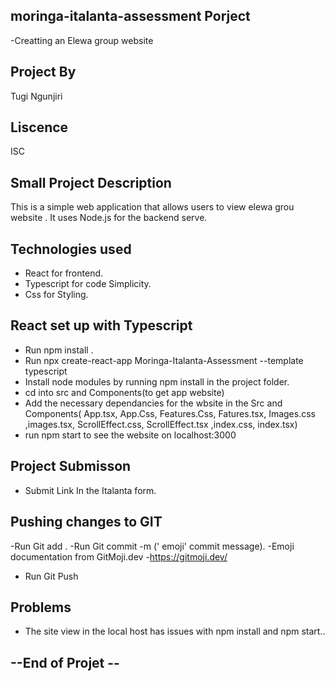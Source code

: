 ## moringa-italanta-assessment Porject
-Creatting an Elewa group website

## Project By
Tugi Ngunjiri

##  Liscence  
ISC

 ## Small Project Description
This is a simple web application that allows users to  view elewa grou website . It uses Node.js for the backend serve.
## Technologies used
- React for frontend.
- Typescript for code Simplicity.
- Css for Styling.

## React set up with Typescript
 - Run npm install .
 - Run  npx create-react-app Moringa-Italanta-Assessment --template typescript
 - Install node modules by running npm install in the project folder.
 - cd into src  and Components(to get app website)
 - Add the necessary dependancies for the wbsite in the Src and Components( App.tsx, App.Css, Features.Css, Fatures.tsx, Images.css ,images.tsx, ScrollEffect.css, ScrollEffect.tsx ,index.css, index.tsx)
 - run npm start to see the website on localhost:3000

 ## Project Submisson
- Submit Link In the Italanta form.

## Pushing changes to GIT
-Run Git add .
-Run Git commit -m (' emoji' commit message).
-Emoji documentation from GitMoji.dev
-https://gitmoji.dev/
- Run Git Push

## Problems
- The site view in the local host has issues with npm install and npm start..



## --End of Projet --
